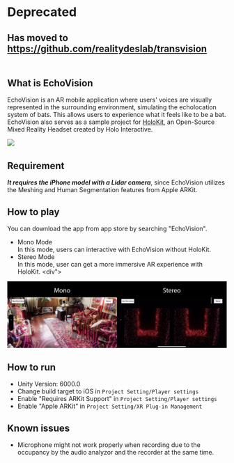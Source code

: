 # Deprecated

Has moved to https://github.com/realitydeslab/transvision
<br>
<br>
---
## What is EchoVision

EchoVision is an AR mobile application where users' voices are visually represented in the surrounding environment, simulating the echolocation system of bats. This allows users to experience what it feels like to be a bat. <br>
EchoVision also serves as a sample project for [HoloKit](https://holokit.io/), an Open-Source Mixed Reality Headset created by Holo Interactive.
<div>
<img src="Documentation~/images/preview.avif" width="480" />
</div>


## Requirement
***It requires the iPhone model with a Lidar camera***, since EchoVision utilizes the Meshing and Human Segmentation features from Apple ARKit.


## How to play
You can download the app from app store by searching "EchoVision". 
- Mono Mode<br>
  In this mode, users can interactive with EchoVision without HoloKit.
- Stereo Mode<br>
  In this mode, user can get a more immersive AR experience with HoloKit.
<div">
<img src="Documentation~/images/mode.jpg" width="600" />
</div>


## How to run
- Unity Version: 6000.0
- Change build target to iOS in `Project Setting/Player settings`
- Enable "Requires ARKit Support" in `Project Setting/Player settings`
- Enable "Apple ARKit" in `Project Setting/XR Plug-in Management`


## Known issues
- Microphone might not work properly when recording due to the occupancy by the audio analyzor and the recorder at the same time. 


